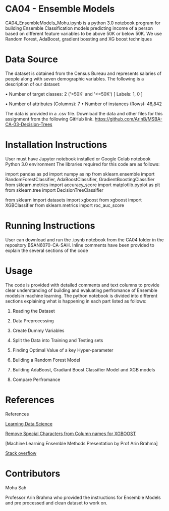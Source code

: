 # CA04 - Ensemble Models

CA04_EnsembleModels_Mohu.ipynb is a python 3.0 notebook program for building Ensemble Classification models predicting income of a person based on different feature variables to be above 50K or below 50K. We use Random Forest, AdaBoost, gradient bossting and XG boost techniques

# Data Source 

The dataset is obtained from the Census Bureau and represents salaries of people along with seven demographic variables. The following is a description of our dataset: 

• Number of target classes: 2 ('>50K' and '<=50K') [ Labels: 1, 0 ] 

• Number of attributes (Columns): 7 • Number of instances (Rows): 48,842 
 
The data is provided in a .csv file. Download the data and other files for this assignment from the following GitHub link. https://github.com/ArinB/MSBA-CA-03-Decision-Trees 

# Installation Instructions

User must have Jupyter notebook installed or Google Colab notebook Python 3.0 environment 
The libraries required for this code are as follows:

import pandas as pd
import numpy as np
from sklearn.ensemble import RandomForestClassifier, AdaBoostClassifier, GradientBoostingClassifier
from sklearn.metrics import accuracy_score
import matplotlib.pyplot as plt
from sklearn.tree import DecisionTreeClassifier

from sklearn import datasets
import xgboost
from xgboost import XGBClassifier
from sklearn.metrics import roc_auc_score

# Running Instructions

User can download and run the .ipynb notebook from the CA04 folder in the repository BSAN6070-CA-SAH.
Inline comments have been provided to explain the several sections of the code

# Usage

The code is provided with detailed comments and text columns to provide clear understanding of building and evaluating perfromance of Ensemble modelsin machine learning. The python notebook is divided into different sections explaining what is happening in each part listed as follows:

1. Reading the Dataset

2. Data Preprocessing 

3. Create Dummy Variables

4. Split the Data into Training and Testing sets

5. Finding Optimal Value of a key Hyper-parameter

6. Building a Random Forest Model

7. Building AdaBoost, Gradiant Boost Classifier Model and XGB models

8. Compare Perfromance


# References 

References

[Learning Data Science ](https://itnext.io/learning-data-science-predict-adult-income-with-decision-tree-ae8dd57a76cc)

[Remove Special Characters from Column names for XGBOOST](https://stackoverflow.com/questions/33257344/how-to-remove-special-characers-from-a-column-of-dataframe-using-module-re)

[Machine Learning Ensemble Methods Presentation by Prof Arin Brahma]

[Stack overflow](https://stackoverflow.com/questions/18022845/pandas-index-column-title-or-name)

# Contributors 

Mohu Sah

Professor Arin Brahma who provided the instructions for Ensemble Models and pre processed and clean dataset to work on. 








